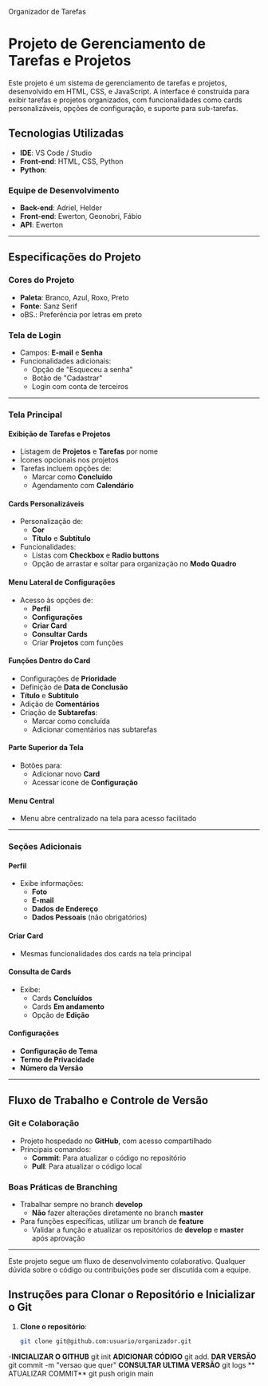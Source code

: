 Organizador de Tarefas

# Projeto de Gerenciamento de Tarefas e Projetos

Este projeto é um sistema de gerenciamento de tarefas e projetos, desenvolvido em HTML, CSS, e JavaScript. A interface é construída para exibir tarefas e projetos organizados, com funcionalidades como cards personalizáveis, opções de configuração, e suporte para sub-tarefas.

## Tecnologias Utilizadas
- **IDE**: VS Code / Studio
- **Front-end**: HTML, CSS, Python
- **Python**:

### Equipe de Desenvolvimento
- **Back-end**: Adriel, Helder
- **Front-end**: Ewerton, Geonobri, Fábio
- **API**: Ewerton

---

## Especificações do Projeto

### Cores do Projeto
- **Paleta**: Branco, Azul, Roxo, Preto
- **Fonte**: Sanz Serif
- oBS.: Preferência por letras em preto

### Tela de Login
- Campos: **E-mail** e **Senha**
- Funcionalidades adicionais:
  - Opção de "Esqueceu a senha"
  - Botão de "Cadastrar"
  - Login com conta de terceiros

---

### Tela Principal

#### Exibição de Tarefas e Projetos
- Listagem de **Projetos** e **Tarefas** por nome
- Ícones opcionais nos projetos
- Tarefas incluem opções de:
  - Marcar como **Concluído**
  - Agendamento com **Calendário**

#### Cards Personalizáveis
- Personalização de:
  - **Cor**
  - **Título** e **Subtítulo**
- Funcionalidades:
  - Listas com **Checkbox** e **Radio buttons**
  - Opção de arrastar e soltar para organização no **Modo Quadro**

#### Menu Lateral de Configurações
- Acesso às opções de:
  - **Perfil**
  - **Configurações**
  - **Criar Card**
  - **Consultar Cards**
  - Criar **Projetos** com funções

#### Funções Dentro do Card
- Configurações de **Prioridade**
- Definição de **Data de Conclusão**
- **Título** e **Subtítulo**
- Adição de **Comentários**
- Criação de **Subtarefas**:
  - Marcar como concluída
  - Adicionar comentários nas subtarefas

#### Parte Superior da Tela
- Botões para:
  - Adicionar novo **Card**
  - Acessar ícone de **Configuração**

#### Menu Central
- Menu abre centralizado na tela para acesso facilitado

---

### Seções Adicionais

#### Perfil
- Exibe informações:
  - **Foto**
  - **E-mail**
  - **Dados de Endereço**
  - **Dados Pessoais** (não obrigatórios)

#### Criar Card
- Mesmas funcionalidades dos cards na tela principal

#### Consulta de Cards
- Exibe:
  - Cards **Concluídos**
  - Cards **Em andamento**
  - Opção de **Edição**

#### Configurações
- **Configuração de Tema**
- **Termo de Privacidade**
- **Número da Versão**

---

## Fluxo de Trabalho e Controle de Versão

### Git e Colaboração
- Projeto hospedado no **GitHub**, com acesso compartilhado
- Principais comandos:
  - **Commit**: Para atualizar o código no repositório
  - **Pull**: Para atualizar o código local

### Boas Práticas de Branching
- Trabalhar sempre no branch **develop**
  - **Não** fazer alterações diretamente no branch **master**
- Para funções específicas, utilizar um branch de **feature**
  - Validar a função e atualizar os repositórios de **develop** e **master** após aprovação

---

Este projeto segue um fluxo de desenvolvimento colaborativo. Qualquer dúvida sobre o código ou contribuições pode ser discutida com a equipe.



## Instruções para Clonar o Repositório e Inicializar o Git

1. **Clone o repositório**:
   ```bash
   git clone git@github.com:usuario/organizador.git
-**INICIALIZAR O GITHUB** git init
**ADICIONAR CÓDIGO** git add.
**DAR VERSÃO** git commit -m "versao que quer"
**CONSULTAR ULTIMA VERSÃO** git logs
** ATUALIZAR COMMIT** git push origin main
